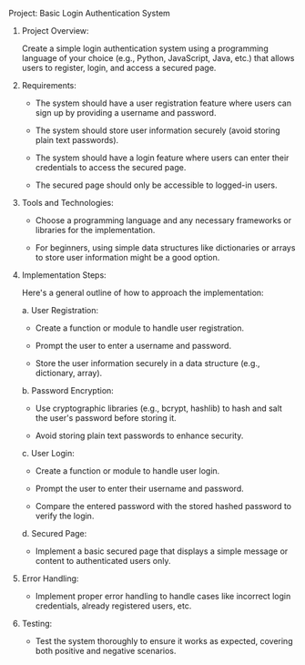Project: Basic Login Authentication System


1. Project Overview:

   Create a simple login authentication system using a programming language of your choice (e.g., Python, JavaScript, Java, etc.) that allows users to register, login, and access a secured page.


2. Requirements:

   - The system should have a user registration feature where users can sign up by providing a username and password.

   - The system should store user information securely (avoid storing plain text passwords).

   - The system should have a login feature where users can enter their credentials to access the secured page.

   - The secured page should only be accessible to logged-in users.


3. Tools and Technologies:

   - Choose a programming language and any necessary frameworks or libraries for the implementation.

   - For beginners, using simple data structures like dictionaries or arrays to store user information might be a good option.


4. Implementation Steps:

   Here's a general outline of how to approach the implementation:


   a. User Registration:

      - Create a function or module to handle user registration.

      - Prompt the user to enter a username and password.

      - Store the user information securely in a data structure (e.g., dictionary, array).


   b. Password Encryption:

      - Use cryptographic libraries (e.g., bcrypt, hashlib) to hash and salt the user's password before storing it.

      - Avoid storing plain text passwords to enhance security.


   c. User Login:

      - Create a function or module to handle user login.

      - Prompt the user to enter their username and password.

      - Compare the entered password with the stored hashed password to verify the login.


   d. Secured Page:

      - Implement a basic secured page that displays a simple message or content to authenticated users only.


5. Error Handling:

   - Implement proper error handling to handle cases like incorrect login credentials, already registered users, etc.


6. Testing:

   - Test the system thoroughly to ensure it works as expected, covering both positive and negative scenarios.